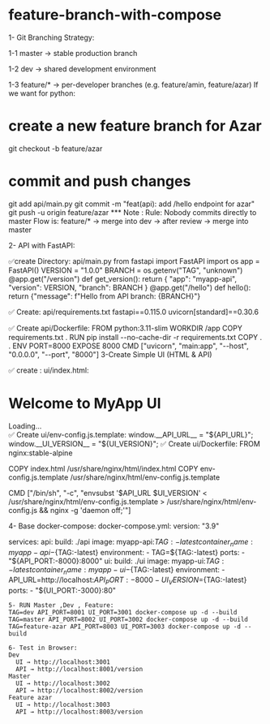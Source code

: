# feature-branch-with-compose
1- Git Branching Strategy:

1-1 master → stable production branch

1-2 dev → shared development environment

1-3 feature/* → per-developer branches (e.g. feature/amin, feature/azar)
If we want for python:
# create a new feature branch for Azar
git checkout -b feature/azar
# commit and push changes
git add api/main.py
git commit -m "feat(api): add /hello endpoint for azar"
git push -u origin feature/azar
*** Note : Rule: Nobody commits directly to master
Flow is: feature/* → merge into dev → after review → merge into master

2- API with FastAPI:

 ✅create Directory: api/main.py
 from fastapi import FastAPI
 import os
 app = FastAPI()
 VERSION = "1.0.0"
 BRANCH = os.getenv("TAG", "unknown")
 @app.get("/version")
 def get_version():
     return {
         "app": "myapp-api",
         "version": VERSION,
         "branch": BRANCH
     }
 @app.get("/hello")
 def hello():
     return {"message": f"Hello from API branch: {BRANCH}"}

 ✅ Create: api/requirements.txt
   fastapi==0.115.0
 uvicorn[standard]==0.30.6
 
 ✅ Create api/Dockerfile:
 FROM python:3.11-slim
 WORKDIR /app
 COPY requirements.txt .
 RUN pip install --no-cache-dir -r requirements.txt
 COPY . .
 ENV PORT=8000
 EXPOSE 8000
 CMD ["uvicorn", "main:app", "--host", "0.0.0.0", "--port", "8000"]
3-Create Simple UI (HTML & API)

 ✅ create : ui/index.html:
  <!DOCTYPE html>
<html>
<head>
  <meta charset="utf-8">
  <title>MyApp UI</title>
</head>
<body>
  <h1>Welcome to MyApp UI</h1>
  <div id="info">Loading...</div>
  <script src="/env-config.js"></script>
  <script>
    const apiUrl = window.__API_URL__ || "http://localhost:8000";
    const uiVersion = window.__UI_VERSION__ || "unknown";
    async function loadVersion() {
      const res = await fetch(apiUrl + "/version");
      const data = await res.json();
      document.getElementById("info").innerText =
        `UI v${uiVersion} | API v${data.version} (${data.branch})`;
    }
    loadVersion();
  </script>
</body>
</html>
 ✅ Create ui/env-config.js.template:
 window.__API_URL__ = "${API_URL}";
window.__UI_VERSION__ = "${UI_VERSION}";
 ✅ Create ui/Dockerfile:
 FROM nginx:stable-alpine

COPY index.html /usr/share/nginx/html/index.html
COPY env-config.js.template /usr/share/nginx/html/env-config.js.template

CMD ["/bin/sh", "-c", "envsubst '\$API_URL \$UI_VERSION' < /usr/share/nginx/html/env-config.js.template > /usr/share/nginx/html/env-config.js && nginx -g 'daemon off;'"]

4- Base docker-compose:
docker-compose.yml:
version: "3.9"

services:
  api:
    build: ./api
    image: myapp-api:${TAG:-latest}
    container_name: myapp-api-${TAG:-latest}
    environment:
      - TAG=${TAG:-latest}
    ports:
      - "${API_PORT:-8000}:8000"
  ui:
    build: ./ui
    image: myapp-ui:${TAG:-latest}
    container_name: myapp-ui-${TAG:-latest}
    environment:
      - API_URL=http://localhost:${API_PORT:-8000}
      - UI_VERSION=${TAG:-latest}
    ports:
      - "${UI_PORT:-3000}:80"
      
    5- RUN Master ,Dev , Feature:
    TAG=dev API_PORT=8001 UI_PORT=3001 docker-compose up -d --build
    TAG=master API_PORT=8002 UI_PORT=3002 docker-compose up -d --build
    TAG=feature-azar API_PORT=8003 UI_PORT=3003 docker-compose up -d --build

    6- Test in Browser:
    Dev
      UI → http://localhost:3001
      API → http://localhost:8001/version
    Master
      UI → http://localhost:3002
      API → http://localhost:8002/version
    Feature azar
      UI → http://localhost:3003
      API → http://localhost:8003/version
      









